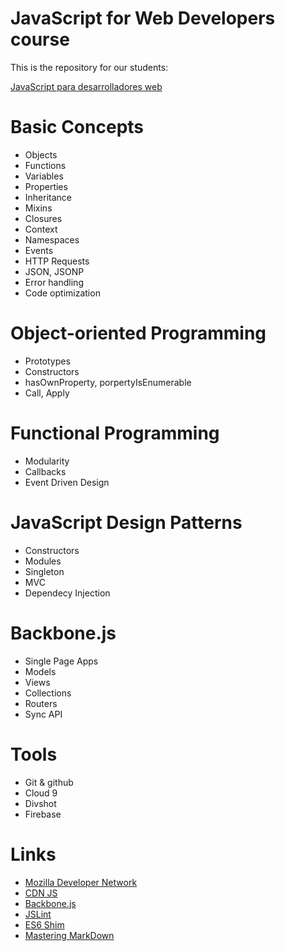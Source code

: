 JavaScript for Web Developers course
=================

This is the repository for our students:

[JavaScript para desarrolladores web](http://fictizia.com/formacion/curso_javascript)

Basic Concepts
=================
* Objects
* Functions
* Variables
* Properties
* Inheritance
* Mixins
* Closures
* Context
* Namespaces
* Events
* HTTP Requests
* JSON, JSONP
* Error handling
* Code optimization

Object-oriented Programming
=================
* Prototypes
* Constructors
* hasOwnProperty, porpertyIsEnumerable
* Call, Apply

Functional Programming
=================
* Modularity
* Callbacks
* Event Driven Design

JavaScript Design Patterns
=================
* Constructors
* Modules
* Singleton
* MVC
* Dependecy Injection

Backbone.js
=================
* Single Page Apps
* Models
* Views
* Collections
* Routers
* Sync API

Tools
=================
* Git & github
* Cloud 9
* Divshot
* Firebase

Links
=================
* [Mozilla Developer Network](https://developer.mozilla.org/en-US/docs/Web/JavaScript)
* [CDN JS](http://cdnjs.com/)
* [Backbone.js](http://backbonejs.org/)
* [JSLint](http://www.jslint.com/)
* [ES6 Shim](https://github.com/paulmillr/es6-shim/)
* [Mastering MarkDown](https://guides.github.com/features/mastering-markdown/)
